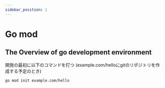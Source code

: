 ```yaml
---
sidebar_position: 1
---
```


# Go mod

## The Overview of go development environment

開発の最初に以下のコマンドを打つ (example.com/helloにgitのリポジトリを作成する予定のとき)
```zsh
go mod init example.com/hello
```

